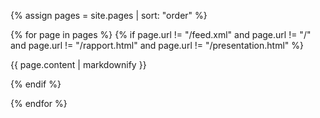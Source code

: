 <!-- ---
layout: presentation
order: 1
--- -->


{% assign pages = site.pages | sort: "order" %}

{% for page in pages %}
  {% if page.url != "/feed.xml" and  page.url != "/" and page.url != "/rapport.html" and page.url != "/presentation.html"  %}

{{ page.content | markdownify }}

  {% endif %}

{% endfor %}
   
 